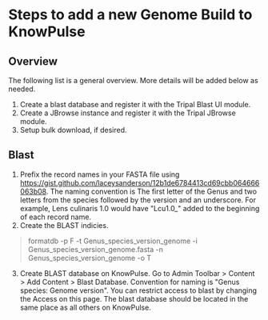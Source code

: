 # Steps to add a new Genome Build to KnowPulse

## Overview
The following list is a general overview. More details will be added below as needed.
1. Create a blast database and register it with the Tripal Blast UI module.
2. Create a JBrowse instance and register it with the Tripal JBrowse module.
3. Setup bulk download, if desired.

## Blast
1. Prefix the record names in your FASTA file using https://gist.github.com/laceysanderson/12b1de6784413cd69cbb064666063b08. The naming convention is The first letter of the Genus and two letters from the species followed by the version and an underscore. For example, Lens culinaris 1.0 would have "Lcu1.0_" added to the beginning of each record name.
2. Create the BLAST indicies.
> formatdb -p F -t Genus_species_version_genome -i Genus_species_version_genome.fasta -n Genus_species_version_genome -o T
3. Create BLAST database on KnowPulse. Go to Admin Toolbar > Content > Add Content > Blast Database. Convention for naming is "Genus species: Genome version". You can restrict access to blast by changing the Access on this page. The blast database should be located in the same place as all others on KnowPulse.
 
 
